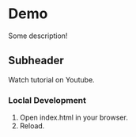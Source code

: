 # Demo

Some description!

## Subheader

Watch tutorial on Youtube.

### Loclal Development

1. Open index.html in your browser.
2. Reload.